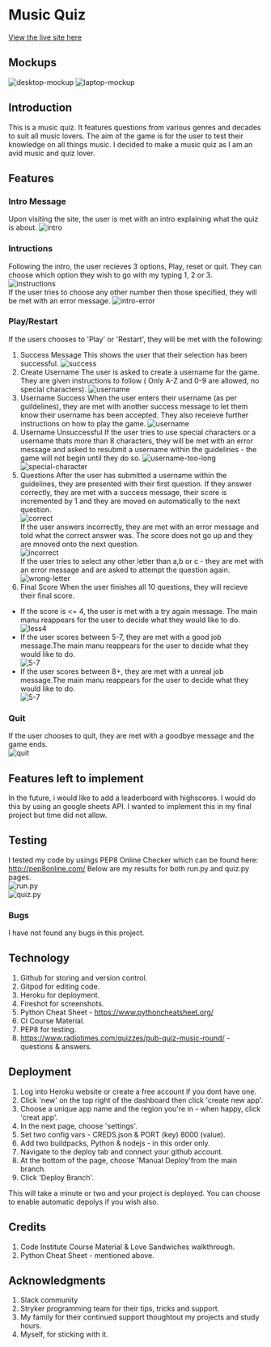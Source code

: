 # Music Quiz 
[View the live site here](https://music-quiz-pp3.herokuapp.com/)

## Mockups
![desktop-mockup](assets/images/desktop.png)
![laptop-mockup](assets/images/laptop.png)

## Introduction
This is a music quiz. It features questions from various genres and decades to suit all music lovers. The aim of the game is for the user to test their knowledge on all things music. 
I decided to make a music quiz as I am an avid music and quiz lover. 

## Features
### Intro Message 
Upon visiting the site, the user is met with an intro explaining what the quiz is about. 
![intro](assets/images/intro.png)

### Intructions
Following the intro, the user recieves 3 options, Play, reset or quit. They can choose which option they wish to go with my typing 1, 2 or 3. <br>
![instructions](assets/images/instructions.png)<br>
If the user tries to choose any other number then those specified, they will be met with an error message. 
![intro-error](assets/images/intro-error.png)
### Play/Restart
If the users chooses to 'Play' or 'Restart', they will be met with the following: 
1. Success Message 
This shows the user that their selection has been successful. 
![success](assets/images/success.pngS)
2. Create Username 
The user is asked to create a username for the game. They are given instructions to follow ( Only A-Z and 0-9 are allowed, no special characters). 
![username](assets/images/username.png)
3. Username Success
When the user enters their username (as per guildelines), they are met with another success message to let them know their username has been accepted. They also receieve further instructions on how to play the game. 
![username](assets/images/username-success.png)
4. Username Unsuccessful 
If the user tries to use special characters or a username thats more than 8 characters, they will be met with an error message and asked to resubmit a username within the guidelines - the game will not begin until they do so. 
![username-too-long](assets/images/username-long.png)
![special-character](assets/images/special-character.png)
5. Questions
After the user has submitted a username within the guidelines, they are presented with their first question. If they answer correctly, they are met with a success message, their score is incremented by 1 and they are moved on automatically to the next question. <br>
![correct](assets/images/correct.png)<br>
If the user answers incorrectly, they are met with an error message and told what the correct answer was. The score does not go up and they are mnoved onto the next question. <br>
![incorrect](assets/images/incorrect.png)<br>
If the user tries to select any other letter than a,b or c - they are met with an error message and are asked to attempt the question again. <br>
![wrong-letter](assets/images/wrong-letter.png)<br>
6. Final Score
When the user finishes all 10 questions, they will recieve their final score. 
- If the score is <= 4, the user is met with a try again message. The main manu reappears for the user to decide what they would like to do.<br>
![less4](assets/images/less4.png)<br>
- If the user scores between 5-7, they are met with a good job message.The main manu reappears for the user to decide what they would like to do.<br>
![5-7](assets/images/5-7.png)<br>
- If the user scores between 8+, they are met with a unreal job message.The main manu reappears for the user to decide what they would like to do.<br>
![5-7](assets/images/8orhigher.png)<br>

### Quit 
If the user chooses to quit, they are met with a goodbye message and the game ends. <br>
![quit](assets/images/quit.png)<br>

## Features left to implement 
In the future, i would like to add a leaderboard with highscores. I would do this by using an google sheets API. I wanted to implement this in my final project but time did not allow. 

## Testing 
I tested my code by usings PEP8 Online Checker which can be found here: http://pep8online.com/
Below are my results for both run.py and quiz.py pages. <br>
![run.py](assets/images/run.py-pep8.png)<br>
![quiz.py](assets/images/quiz.py-pep8.png)<br>

### Bugs
I have not found any bugs in this project. 

## Technology 
1. Github for storing and version control. 
2. Gitpod for editing code. 
3. Heroku for deployment. 
4. Fireshot for screenshots. 
5. Python Cheat Sheet - https://www.pythoncheatsheet.org/
6. CI Course Material. 
7. PEP8 for testing. 
8. https://www.radiotimes.com/quizzes/pub-quiz-music-round/ - questions & answers. 

## Deployment 
1. Log into Heroku website or create a free account if you dont have one. 
2. Click 'new' on the top right of the dashboard then click 'create new app'. 
3. Choose a unique app name and the region you're in - when happy, click 'creat app'. 
4. In the next page, choose 'settings'. 
5. Set two config vars - CREDS.json & PORT (key) 8000 (value). 
6. Add two buildpacks, Python & nodejs - in this order only. 
7. Navigate to the deploy tab and connect your github account. 
8. At the bottom of the page, choose 'Manual Deploy'from the main branch. 
9. Click 'Deploy Branch'. 

This will take a minute or two and your project is deployed. You can choose to enable automatic depolys if you wish also. 

## Credits 
1. Code Institute Course Material & Love Sandwiches walkthrough. 
2. Python Cheat Sheet - mentioned above. 

## Acknowledgments
1. Slack community 
2. Stryker programming team for their tips, tricks and support. 
3. My family for their continued support thoughtout my projects and study hours. 
4. Myself, for sticking with it. 
